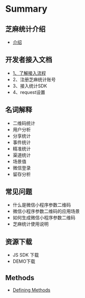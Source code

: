 # Summary

## 芝麻统计介绍

* [介绍](README.md)

## 开发者接入文档

* [1、了解接入流程](kai-fa-zhe-jie-ru-wen-dang/liu-cheng.md)
* 2、注册芝麻统计账号
* 3、接入统计SDK
* 4、request设置

## 名词解释

* 二维码统计
* 用户分析
* 分享统计
* 事件统计
* 精准统计
* 渠道统计
* 场景值
* 微信登录
* 留存分析

## 常见问题

* 什么是微信小程序参数二维码
* 微信小程序参数二维码的应用场景
* 如何生成微信小程序参数二维码
* 芝麻统计使用说明

## 资源下载

* JS SDK 下载
* DEMO下载

## Methods

* [Defining Methods](methods.md)

